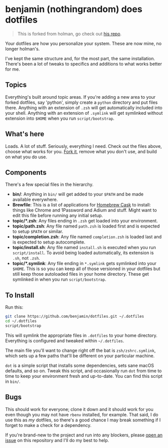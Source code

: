 # benjamin (nothingrandom) does dotfiles

> This is forked from holman, go check out [his repo](https://github.com/holman/dotfiles).

Your dotfiles are how you personalize your system. These are now mine, no longer holman's.

I've kept the same structure and, for the most part, the same installation. There's been a lot of tweaks to specifics and additions to what works better for me.

## Topics
Everything's built around topic areas. If you're adding a new area to your forked dotfiles, say 'python', simply create a `python` directory and put files there.
Anything with an extension of `.zsh` will get automatically included into your shell.
Anything with an extension of `.symlink` will get symlinked without extension into `$HOME` when you run `script/bootstrap`.

## What's here
Loads. A lot of stuff. Seriously, everything I need. Check out the files above, choose what works for you.
[Fork it](https://github.com/nothingrandom/dotfiles/fork), remove what you don't use, and build on what you do use.

## Components
There's a few special files in the hierarchy.

- **bin/**: Anything in `bin/` will get added to your `$PATH` and be made available everywhere.
- **Brewfile**: This is a list of applications for [Homebrew Cask](https://caskroom.github.io) to install: things like Chrome and 1Password and Adium and stuff. Might want to edit this file before running any initial setup.
- **topic/*.zsh**: Any files ending in `.zsh` get loaded into your environment.
- **topic/path.zsh**: Any file named `path.zsh` is loaded first and is expected to setup `$PATH` or similar.
- **topic/completion.zsh**: Any file named `completion.zsh` is loaded last and is expected to setup autocomplete.
- **topic/install.sh**: Any file named `install.sh` is executed when you run `script/install`. To avoid being loaded automatically, its extension is `.sh`, not `.zsh`.
- **topic/*.symlink**: Any file ending in `*.symlink` gets symlinked into your `$HOME`. This is so you can keep all of those versioned in your dotfiles but still keep those autoloaded files in your home directory. These get symlinked in when you run `script/bootstrap`.

## To Install
Run this:

```sh
git clone https://github.com/benjamin/dotfiles.git ~/.dotfiles
cd ~/.dotfiles
script/bootstrap
```

This will symlink the appropriate files in `.dotfiles` to your home directory. Everything is configured and tweaked within `~/.dotfiles`.

The main file you'll want to change right off the bat is `zsh/zshrc.symlink`, which sets up a few paths that'll be different on your particular machine.

`dot` is a simple script that installs some dependencies, sets sane macOS defaults, and so on. Tweak this script, and occasionally run `dot` from time to time to keep your environment fresh and up-to-date. You can find this script in `bin/`.

## Bugs
This should work for everyone; clone it down and it should work for you even though you may not have `rbenv` installed, for example. That said, I do use this as _my_ dotfiles, so there's a good chance I may break something if I forget to make a check for a dependency.

If you're brand-new to the project and run into any blockers, please [open an issue](https://github.com/nothingrandom/dotfiles/issues) on this repository and I'll do my best to help.

